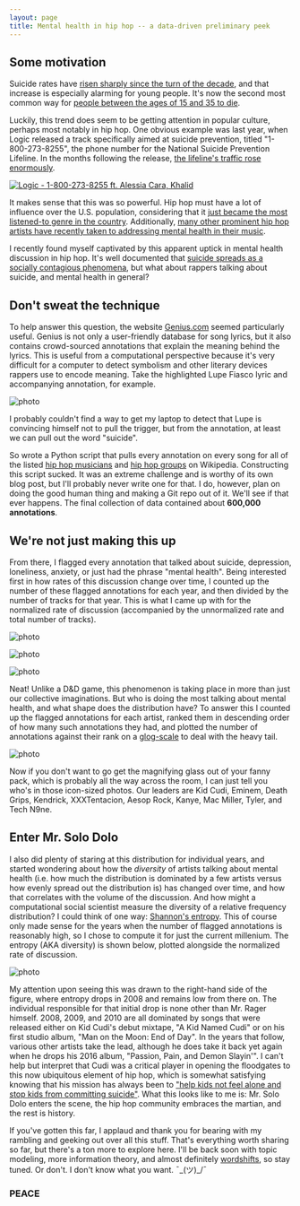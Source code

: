 ```yaml
---
layout: page
title: Mental health in hip hop -- a data-driven preliminary peek
---
```


## Some motivation

Suicide rates have [risen sharply since the turn of the decade](https://www.cdc.gov/vitalsigns/suicide/), and that increase is especially alarming for young people. It's now the second most common way for [people between the ages of 15 and 35 to die](https://www.cdc.gov/injury/wisqars/pdf/leading_causes_of_death_by_age_group_2015-a.pdf).

Luckily, this trend does seem to be getting attention in popular culture, perhaps most notably in hip hop. One obvious example was last year, when Logic released a track specifically aimed at suicide prevention, titled "1-800-273-8255", the phone number for the National Suicide Prevention Lifeline. In the months following the release, [the lifeline's traffic rose enormously](https://www.teenvogue.com/story/logic-alessia-cara-song-drive-national-suicide-lifeline-calls). 

[![Logic - 1-800-273-8255 ft. Alessia Cara, Khalid](http://img.youtube.com/vi/Kb24RrHIbFk/0.jpg)](http://www.youtube.com/watch?v=Kb24RrHIbFk "Logic - 1-800-273-8255 ft. Alessia Cara, Khalid")

It makes sense that this was so powerful. Hip hop must have a lot of influence over the U.S. population, considering that it [just became the most listened-to genre in the country](https://www.forbes.com/sites/hughmcintyre/2017/07/17/hip-hoprb-has-now-become-the-dominant-genre-in-the-u-s-for-the-first-time/#437dba335383). Additionally, [many other prominent hip hop artists have recently taken to addressing mental health in their music](https://www.youtube.com/watch?v=3JTL5WgdDYk). 

I recently found myself captivated by this apparent uptick in mental health discussion in hip hop. It's well documented that [suicide spreads as a socially contagious phenomena](https://www.ncbi.nlm.nih.gov/books/NBK207262/), but what about rappers talking about suicide, and mental health in general?

## Don't sweat the technique

To help answer this question, the website [Genius.com](www.genius.com) seemed particularly useful. Genius is not only a user-friendly database for song lyrics, but it also contains crowd-sourced annotations that explain the meaning behind the lyrics. This is useful from a computational perspective because it's very difficult for a computer to detect symbolism and other literary devices rappers use to encode meaning. Take the highlighted Lupe Fiasco lyric and accompanying annotation, for example. 

![photo](https://uvm.edu/~bfemery/mental_health_rappers/lupe_annote.png)

I probably couldn't find a way to get my laptop to detect that Lupe is convincing himself not to pull the trigger, but from the annotation, at least we can pull out the word "suicide".

So wrote a Python script that pulls every annotation on every song for all of the listed [hip hop musicians](https://en.wikipedia.org/wiki/List_of_hip_hop_musicians) and [hip hop groups](https://en.wikipedia.org/wiki/List_of_hip_hop_groups) on Wikipedia. Constructing this script sucked. It was an extreme challenge and is worthy of its own blog post, but I'll probably never write one for that. I do, however, plan on doing the good human thing and making a Git repo out of it. We'll see if that ever happens. The final collection of data contained about **600,000 annotations**.

## We're not just making this up

From there, I flagged every annotation that talked about suicide, depression, loneliness, anxiety, or just had the phrase "mental health". Being interested first in how rates of this discussion change over time, I counted up the number of these flagged annotations for each year, and then divided by the number of tracks for that year. This is what I came up with for the normalized rate of discussion (accompanied by the unnormalized rate and total number of tracks).

![photo](https://uvm.edu/~bfemery/mental_health_rappers/MH-timeseries.png)

![photo](https://uvm.edu/~bfemery/mental_health_rappers/MH-timeseries-unnormalized.png)

![photo](https://uvm.edu/~bfemery/mental_health_rappers/songs-timeseries.png)

Neat! Unlike a D&D game, this phenomenon is taking place in more than just our collective imaginations. But who is doing the most talking about mental health, and what shape does the distribution have? To answer this I counted up the flagged annotations for each artist, ranked them in descending order of how many such annotations they had, and plotted the number of annotations against their rank on a [glog-scale](https://twitter.com/dbemerydt/status/939998137757954049) to deal with the heavy tail.

![photo](https://uvm.edu/~bfemery/mental_health_rappers/MH-zipf-icons.png)

Now if you don't want to go get the magnifying glass out of your fanny pack, which is probably all the way across the room, I can just tell you who's in those icon-sized photos. Our leaders are Kid Cudi, Eminem, Death Grips, Kendrick, XXXTentacion, Aesop Rock, Kanye, Mac Miller, Tyler, and Tech N9ne. 

## Enter Mr. Solo Dolo

I also did plenty of staring at this distribution for individual years, and started wondering about how the *diversity* of artists talking about mental health (i.e. how much the distribution is dominated by a few artists versus how evenly spread out the distribution is) has changed over time, and how that correlates with the volume of the discussion. And how might a computational social scientist measure the diversity of a relative frequency distribution? I could think of one way: [Shannon's entropy](https://en.wikipedia.org/wiki/Entropy_(information_theory)). This of course only made sense for the years when the number of flagged annotations is reasonably high, so I chose to compute it for just the current millenium. The entropy (AKA diversity) is shown below, plotted alongside the normalized rate of discussion.

![photo](https://uvm.edu/~bfemery/mental_health_rappers/rate+entropy-timeseries.png)

My attention upon seeing this was drawn to the right-hand side of the figure, where entropy drops in 2008 and remains low from there on. The individual responsible for that initial drop is none other than Mr. Rager himself. 2008, 2009, and 2010 are all dominated by songs that were released either on Kid Cudi's debut mixtape, "A Kid Named Cudi" or on his first studio album, "Man on the Moon: End of Day". In the years that follow, various other artists take the lead, although he does take it back yet again when he drops his 2016 album, "Passion, Pain, and Demon Slayin'". I can't help but interpret that Cudi was a critical player in opening the floodgates to this now ubiquitous element of hip hop, which is somewhat satisfying knowing that his mission has always been to ["help kids not feel alone and stop kids from committing suicide"](https://hiphopdx.com/news/id.27910/title.kid-cudi-says-he-wants-to-help-kids-not-feel-alone-and-stop-kids-from-committing-suicide#). What this looks like to me is: Mr. Solo Dolo enters the scene, the hip hop community embraces the martian, and the rest is history.

If you've gotten this far, I applaud and thank you for bearing with my rambling and geeking out over all this stuff. That's everything worth sharing so far, but there's a ton more to explore here. I'll be back soon with topic modeling, more information theory, and almost definitely [wordshifts](http://hedonometer.org/index.html?date=2018-08-25), so stay tuned. Or don't. I don't know what you want. ¯\_(ツ)_/¯ 

### PEACE


